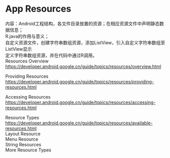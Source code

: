 # App Resources
内容：Android工程结构，各文件目录放置的资源；在相应资源文件中声明静态数据信息；  
R.java的作用与意义；  
自定义资源文件，创建字符串数组资源，添加ListView，引入自定义字符串数组至ListView显示  
定义字符串数组资源，并在代码中通过R调用。  
Resources Overview  
https://developer.android.google.cn/guide/topics/resources/overview.html

Providing Resources  
https://developer.android.google.cn/guide/topics/resources/providing-resources.html

Accessing Resources  
https://developer.android.google.cn/guide/topics/resources/accessing-resources.html

Resource Types  
https://developer.android.google.cn/guide/topics/resources/available-resources.html  
Layout Resource  
Menu Resource  
String Resources  
More Resource Types  

